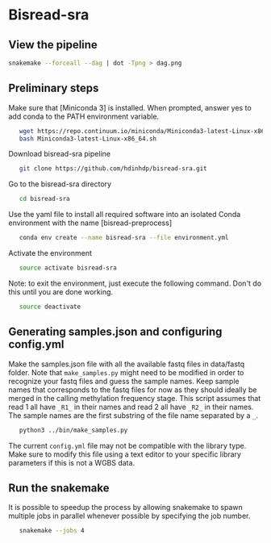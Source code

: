 # Bisread-sra


## View the pipeline

```bash
snakemake --forceall --dag | dot -Tpng > dag.png
```

## Preliminary steps

Make sure that [Miniconda 3] is installed. When prompted, answer yes to add conda to the PATH environment variable.
```bash
   wget https://repo.continuum.io/miniconda/Miniconda3-latest-Linux-x86_64.sh
   bash Miniconda3-latest-Linux-x86_64.sh
```

Download bisread-sra pipeline
```bash
   git clone https://github.com/hdinhdp/bisread-sra.git
```

Go to the bisread-sra directory
```bash
   cd bisread-sra
```

Use the yaml file to install all required software into an isolated Conda environment with the name [bisread-preprocess]
```bash
   conda env create --name bisread-sra --file environment.yml
```

Activate the environment
```bash
   source activate bisread-sra
```

Note: to exit the environment, just execute the following command. Don't do this until you are done working.
```bash
   source deactivate
```

## Generating samples.json and configuring config.yml

Make the samples.json file with all the available fastq files in data/fastq folder. Note that ```make_samples.py``` might need to be modified in order to recognize your fastq files and guess the sample names. Keep sample names that corresponds to the fastq files for now as they should ideally be merged in the calling methylation frequency stage. This script assumes that read 1 all have ```_R1_``` in their names and read 2 all have ```_R2_``` in their names. The sample names are the first substring of the file name separated by a ```_```.

```bash
   python3 ../bin/make_samples.py
```

The current ```config.yml``` file may not be compatible with the library type. Make sure to modify this file using a text editor to your specific
library parameters if this is not a WGBS data.


## Run the snakemake

It is possible to speedup the process by allowing snakemake to spawn multiple jobs in parallel whenever possible by specifying the job number.
```bash 
   snakemake --jobs 4
```

